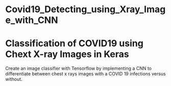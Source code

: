# Covid19_Detecting_using_Xray_Image_with_CNN
# Classification of COVID19 using Chext X-ray Images in Keras
Create an image classifier with Tensorflow by implementing a CNN to differentiate between chest x rays images with a COVID 19 infections versus without.  
